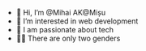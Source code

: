 - 👋 Hi, I’m @Mihai AK@Mișu
- 👀 I’m interested in web development
- 🌱 I am passionate about tech
- 🤦‍♂️ There are only two genders


<!---
ThEMiihay/ThEMiihay is a ✨ special ✨ repository because its `README.md` (this file) appears on your GitHub profile.
You can click the Preview link to take a look at your changes.
--->

